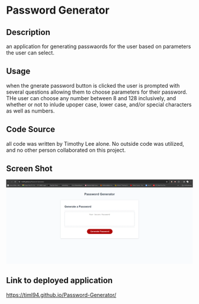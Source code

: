 # Password Generator

## Description


an application for generating passwaords for the user based on parameters the user can select.

## Usage

when the gnerate password button is clicked the user is prompted with several questions allowing them to choose parameters for their password. THe user can choose any number between 8 and 128 inclusively, and whether or not to inlude upoper case, lower case, and/or special characters as well as numbers.

## Code Source

all code was written by Timothy Lee alone. No outside code was utilized, and no other person collaborated on this project.

## Screen Shot

![Screenshot](/Images/Untitled.png)


## Link to deployed application

https://timl94.github.io/Password-Generator/